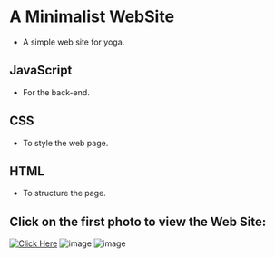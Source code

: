 # A Minimalist WebSite
- A simple web site for yoga.
 

## JavaScript
- For the back-end.
## CSS
- To style the web page.
## HTML
- To structure the page.

## Click on the first photo to view the Web Site:

[<img alt="Click Here" src ="https://user-images.githubusercontent.com/109627707/202869098-e7fe5743-bc7d-49d2-af30-46c8ebc3322d.png" />](https://replit.com/@Stan15321/Minimalist-web-page#index.html)
![image](https://user-images.githubusercontent.com/109627707/193918301-871c0c45-c2a2-4f78-bf0f-cc21f946418a.png)
![image](https://user-images.githubusercontent.com/109627707/193918619-c9cb02ea-5ec6-4e2b-b008-53f7f4da5ad8.png)


